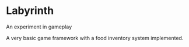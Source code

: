 # Labyrinth
An experiment in gameplay

A very basic game framework with a food inventory system implemented.
